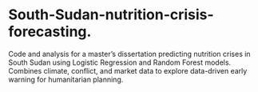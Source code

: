 # South-Sudan-nutrition-crisis-forecasting.
Code and analysis for a master’s dissertation predicting nutrition crises in South Sudan using Logistic Regression and Random Forest models. Combines climate, conflict, and market data to explore data-driven early warning for humanitarian planning.
